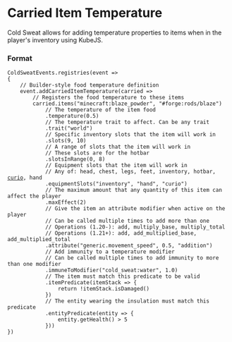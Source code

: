 # Carried Item Temperature

Cold Sweat allows for adding temperature properties to items when in the player's inventory using KubeJS.

### Format

<pre class="language-javascript"><code class="lang-javascript">ColdSweatEvents.registries(event =>
{
    // Builder-style food temperature definition
    event.addCarriedItemTemperature(carried =>
        // Registers the food temperature to these items
        carried.items("minecraft:blaze_powder", "#forge:rods/blaze")
            // The temperature of the item food
            .temperature(0.5)
            // The temperature trait to affect. Can be any trait
            .trait("world")
            // Specific inventory slots that the item will work in
            .slots(9, 10)
            // A range of slots that the item will work in
            // These slots are for the hotbar
            .slotsInRange(0, 8)
            // Equipment slots that the item will work in
            // Any of: head, chest, legs, feet, inventory, hotbar, <a data-footnote-ref href="#user-content-fn-1">curio</a>, hand
            .equipmentSlots("inventory", "hand", "curio")
            // The maximum amount that any quantity of this item can affect the player
            .maxEffect(2)
            // Give the item an attribute modifier when active on the player
            // Can be called multiple times to add more than one
            // Operations (1.20-): add, multiply_base, multiply_total
            // Operations (1.21+): add, add_multiplied_base, add_multiplied_total
            .attribute("generic.movement_speed", 0.5, "addition")
            // Add immunity to a temperature modifier
            // Can be called multiple times to add immunity to more than one modifier
            .immuneToModifier("cold_sweat:water", 1.0)
            // The item must match this predicate to be valid
            .itemPredicate(itemStack => {
                return !itemStack.isDamaged()
            })
            // The entity wearing the insulation must match this predicate
            .entityPredicate(entity => {
                entity.getHealth() > 5
            }))
})
</code></pre>



[^1]: [https://www.curseforge.com/minecraft/mc-mods/curios](https://www.curseforge.com/minecraft/mc-mods/curios)

